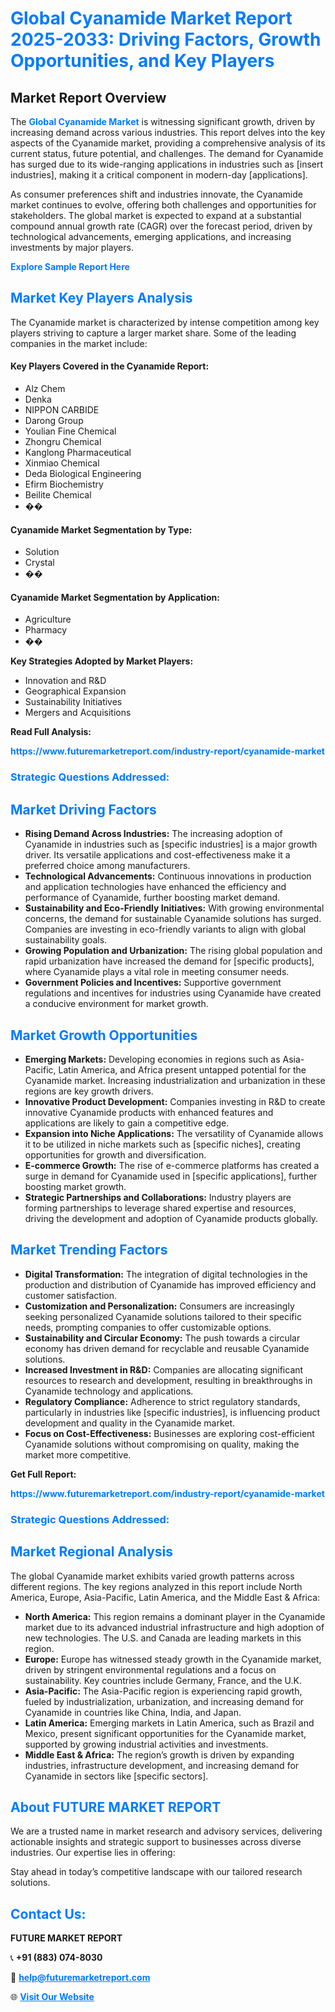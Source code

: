 <h1 style="color: #007BFF;">Global Cyanamide Market Report 2025-2033: Driving Factors, Growth Opportunities, and Key Players</h1>

<section id="overview">
<h2>Market Report Overview</h2>
<p>The <a href="https://www.futuremarketreport.com/industry-report/cyanamide-market" style="color: #007BFF; text-decoration: none;"><strong>Global Cyanamide Market</strong></a> is witnessing significant growth, driven by increasing demand across various industries. This report delves into the key aspects of the Cyanamide market, providing a comprehensive analysis of its current status, future potential, and challenges. The demand for Cyanamide has surged due to its wide-ranging applications in industries such as [insert industries], making it a critical component in modern-day [applications].</p>
<p>As consumer preferences shift and industries innovate, the Cyanamide market continues to evolve, offering both challenges and opportunities for stakeholders. The global market is expected to expand at a substantial compound annual growth rate (CAGR) over the forecast period, driven by technological advancements, emerging applications, and increasing investments by major players.</p>
</section>

<section id="overview">
<p><a href="https://www.futuremarketreport.com/request-sample/reportId=116941" style="color: #007BFF; text-decoration: none;"><strong>Explore Sample Report Here</strong></a></p>
</section>

<section id="key-players">
<h2 style="color: #007BFF;">Market Key Players Analysis</h2>
<p>The Cyanamide market is characterized by intense competition among key players striving to capture a larger market share. Some of the leading companies in the market include:</p>
<h4>Key Players Covered in the Cyanamide Report:</h4>
<ul><li>Alz Chem</li><li>Denka</li><li>NIPPON CARBIDE</li><li>Darong Group</li><li>Youlian Fine Chemical</li><li>Zhongru Chemical</li><li>Kanglong Pharmaceutical</li><li>Xinmiao Chemical</li><li>Deda Biological Engineering</li><li>Efirm Biochemistry</li><li>Beilite Chemical</li><li>��</li></ul>
<h4>Cyanamide Market Segmentation by Type:</h4>
<ul><li>Solution</li><li>Crystal</li><li>��</li></ul>

<h4>Cyanamide Market Segmentation by Application:</h4>
<ul><li>Agriculture</li><li>Pharmacy</li><li>��</li></ul>
<p><strong>Key Strategies Adopted by Market Players:</strong></p>
<ul>
<li>Innovation and R&D</li>
<li>Geographical Expansion</li>
<li>Sustainability Initiatives</li>
<li>Mergers and Acquisitions</li>
</ul>
</section>

<section>
<p><strong>Read Full Analysis: </strong></p><a href="https://www.futuremarketreport.com/industry-report/cyanamide-market" style="color: #007BFF; text-decoration: none;"><strong>https://www.futuremarketreport.com/industry-report/cyanamide-market</strong></a>
<h3 style="color: #007BFF;">Strategic Questions Addressed:</h3>
</section>

<section id="driving-factors">
<h2 style="color: #007BFF;">Market Driving Factors</h2>
<ul>
<li><strong>Rising Demand Across Industries:</strong> The increasing adoption of Cyanamide in industries such as [specific industries] is a major growth driver. Its versatile applications and cost-effectiveness make it a preferred choice among manufacturers.</li>
<li><strong>Technological Advancements:</strong> Continuous innovations in production and application technologies have enhanced the efficiency and performance of Cyanamide, further boosting market demand.</li>
<li><strong>Sustainability and Eco-Friendly Initiatives:</strong> With growing environmental concerns, the demand for sustainable Cyanamide solutions has surged. Companies are investing in eco-friendly variants to align with global sustainability goals.</li>
<li><strong>Growing Population and Urbanization:</strong> The rising global population and rapid urbanization have increased the demand for [specific products], where Cyanamide plays a vital role in meeting consumer needs.</li>
<li><strong>Government Policies and Incentives:</strong> Supportive government regulations and incentives for industries using Cyanamide have created a conducive environment for market growth.</li>
</ul>
</section>

<section id="growth-opportunities">
<h2 style="color: #007BFF;">Market Growth Opportunities</h2>
<ul>
<li><strong>Emerging Markets:</strong> Developing economies in regions such as Asia-Pacific, Latin America, and Africa present untapped potential for the Cyanamide market. Increasing industrialization and urbanization in these regions are key growth drivers.</li>
<li><strong>Innovative Product Development:</strong> Companies investing in R&D to create innovative Cyanamide products with enhanced features and applications are likely to gain a competitive edge.</li>
<li><strong>Expansion into Niche Applications:</strong> The versatility of Cyanamide allows it to be utilized in niche markets such as [specific niches], creating opportunities for growth and diversification.</li>
<li><strong>E-commerce Growth:</strong> The rise of e-commerce platforms has created a surge in demand for Cyanamide used in [specific applications], further boosting market growth.</li>
<li><strong>Strategic Partnerships and Collaborations:</strong> Industry players are forming partnerships to leverage shared expertise and resources, driving the development and adoption of Cyanamide products globally.</li>
</ul>
</section>

<section id="trending-factors">
<h2 style="color: #007BFF;">Market Trending Factors</h2>
<ul>
<li><strong>Digital Transformation:</strong> The integration of digital technologies in the production and distribution of Cyanamide has improved efficiency and customer satisfaction.</li>
<li><strong>Customization and Personalization:</strong> Consumers are increasingly seeking personalized Cyanamide solutions tailored to their specific needs, prompting companies to offer customizable options.</li>
<li><strong>Sustainability and Circular Economy:</strong> The push towards a circular economy has driven demand for recyclable and reusable Cyanamide solutions.</li>
<li><strong>Increased Investment in R&D:</strong> Companies are allocating significant resources to research and development, resulting in breakthroughs in Cyanamide technology and applications.</li>
<li><strong>Regulatory Compliance:</strong> Adherence to strict regulatory standards, particularly in industries like [specific industries], is influencing product development and quality in the Cyanamide market.</li>
<li><strong>Focus on Cost-Effectiveness:</strong> Businesses are exploring cost-efficient Cyanamide solutions without compromising on quality, making the market more competitive.</li>
</ul>
</section>

<section>
<p><strong>Get Full Report: </strong></p><a href="https://www.futuremarketreport.com/industry-report/cyanamide-market" style="color: #007BFF; text-decoration: none;"><strong>https://www.futuremarketreport.com/industry-report/cyanamide-market</strong></a>
<h3 style="color: #007BFF;">Strategic Questions Addressed:</h3>
</section>


<section id="regional-analysis">
<h2 style="color: #007BFF;">Market Regional Analysis</h2>
<p>The global Cyanamide market exhibits varied growth patterns across different regions. The key regions analyzed in this report include North America, Europe, Asia-Pacific, Latin America, and the Middle East & Africa:</p>
<ul>
<li><strong>North America:</strong> This region remains a dominant player in the Cyanamide market due to its advanced industrial infrastructure and high adoption of new technologies. The U.S. and Canada are leading markets in this region.</li>
<li><strong>Europe:</strong> Europe has witnessed steady growth in the Cyanamide market, driven by stringent environmental regulations and a focus on sustainability. Key countries include Germany, France, and the U.K.</li>
<li><strong>Asia-Pacific:</strong> The Asia-Pacific region is experiencing rapid growth, fueled by industrialization, urbanization, and increasing demand for Cyanamide in countries like China, India, and Japan.</li>
<li><strong>Latin America:</strong> Emerging markets in Latin America, such as Brazil and Mexico, present significant opportunities for the Cyanamide market, supported by growing industrial activities and investments.</li>
<li><strong>Middle East & Africa:</strong> The region’s growth is driven by expanding industries, infrastructure development, and increasing demand for Cyanamide in sectors like [specific sectors].</li>
</ul>
</section>

<footer>
<h2 style="color: #007BFF;">About FUTURE MARKET REPORT</h2>
<p>We are a trusted name in market research and advisory services, delivering actionable insights and strategic support to businesses across diverse industries. Our expertise lies in offering:</p>

<p>Stay ahead in today’s competitive landscape with our tailored research solutions.</p>

<h2 style="color: #007BFF;">Contact Us:</h2>
<p><strong>FUTURE MARKET REPORT</strong></p>
<p>📞 <strong>+91 (883) 074-8030</strong></p>
<p>📧 <strong><a href="mailto:help@futuremarketreport.com" style="color: #007BFF;">help@futuremarketreport.com</a></strong></p>
<p>🌐 <strong><a href="https://www.futuremarketreport.com/" style="color: #007BFF;">Visit Our Website</a></strong></p>
</footer>
